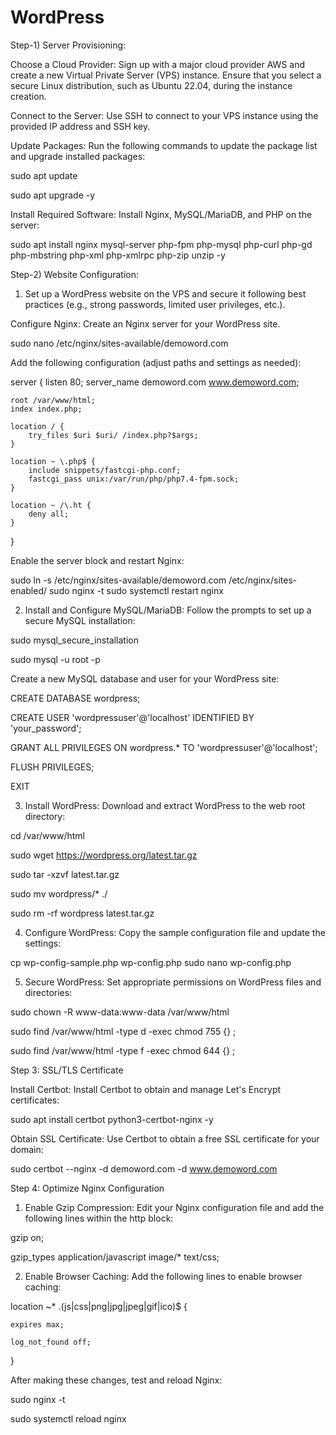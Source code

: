 # WordPress
Step-1) Server Provisioning:

Choose a Cloud Provider: Sign up with a major cloud provider AWS and create a new Virtual Private Server (VPS) instance. Ensure that you select a secure Linux distribution, such as Ubuntu 22.04, during the instance creation.

Connect to the Server: Use SSH to connect to your VPS instance using the provided IP address and SSH key.

Update Packages: Run the following commands to update the package list and upgrade installed packages:

sudo apt update

sudo apt upgrade -y

Install Required Software: Install Nginx, MySQL/MariaDB, and PHP on the server:

sudo apt install nginx mysql-server php-fpm php-mysql php-curl php-gd php-mbstring php-xml php-xmlrpc php-zip unzip -y


Step-2) Website Configuration:


1) Set up a WordPress website on the VPS and secure it following best practices
(e.g., strong passwords, limited user privileges, etc.).

Configure Nginx: Create an Nginx server for your WordPress site.

sudo nano /etc/nginx/sites-available/demoword.com

Add the following configuration (adjust paths and settings as needed):

server {
    listen 80;
    server_name demoword.com www.demoword.com;

    root /var/www/html;
    index index.php;

    location / {
        try_files $uri $uri/ /index.php?$args;
    }

    location ~ \.php$ {
        include snippets/fastcgi-php.conf;
        fastcgi_pass unix:/var/run/php/php7.4-fpm.sock;
    }

    location ~ /\.ht {
        deny all;
    }
}

Enable the server block and restart Nginx:

sudo ln -s /etc/nginx/sites-available/demoword.com /etc/nginx/sites-enabled/
sudo nginx -t
sudo systemctl restart nginx


2) Install and Configure MySQL/MariaDB: Follow the prompts to set up a secure MySQL installation:

sudo mysql_secure_installation

sudo mysql -u root -p


Create a new MySQL database and user for your WordPress site:


CREATE DATABASE wordpress;

CREATE USER 'wordpressuser'@'localhost' IDENTIFIED BY 'your_password';

GRANT ALL PRIVILEGES ON wordpress.* TO 'wordpressuser'@'localhost';

FLUSH PRIVILEGES;

EXIT

3) Install WordPress: Download and extract WordPress to the web root directory:


cd /var/www/html

sudo wget https://wordpress.org/latest.tar.gz

sudo tar -xzvf latest.tar.gz

sudo mv wordpress/* ./

sudo rm -rf wordpress latest.tar.gz

4) Configure WordPress: Copy the sample configuration file and update the settings:

cp wp-config-sample.php wp-config.php
sudo nano wp-config.php


5) Secure WordPress: Set appropriate permissions on WordPress files and directories:

sudo chown -R www-data:www-data /var/www/html

sudo find /var/www/html -type d -exec chmod 755 {} \;

sudo find /var/www/html -type f -exec chmod 644 {} \;



Step 3: SSL/TLS Certificate



Install Certbot: Install Certbot to obtain and manage Let's Encrypt certificates:

sudo apt install certbot python3-certbot-nginx -y


Obtain SSL Certificate: Use Certbot to obtain a free SSL certificate for your domain:

sudo certbot --nginx -d demoword.com -d www.demoword.com


Step 4: Optimize Nginx Configuration



1) Enable Gzip Compression: Edit your Nginx configuration file and add the following lines within the http block:


gzip on;

gzip_types application/javascript image/* text/css;


2) Enable Browser Caching: Add the following lines to enable browser caching:


location ~* \.(js|css|png|jpg|jpeg|gif|ico)$ {

    expires max;
    
    log_not_found off;
}


After making these changes, test and reload Nginx:


sudo nginx -t

sudo systemctl reload nginx


